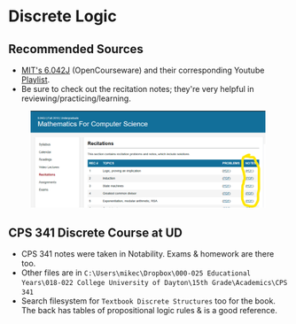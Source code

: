 # Discrete Logic

## Recommended Sources

* [MIT's 6.042J](https://www.youtube.com/playlist?list=PLB7540DEDD482705B) (OpenCourseware) and their corresponding Youtube [Playlist](https://www.youtube.com/playlist?list=PLB7540DEDD482705B).&#x20;
* Be sure to check out the recitation notes; they're very helpful in reviewing/practicing/learning.

<figure><img src="../../.gitbook/assets/image (86).png" alt=""><figcaption></figcaption></figure>

## CPS 341 Discrete Course at UD

* CPS 341 notes were taken in Notability. Exams & homework are there too.
* Other files are in `C:\Users\mikec\Dropbox\000-025 Educational Years\018-022 College University of Dayton\15th Grade\Academics\CPS 341`
* Search filesystem for `Textbook Discrete Structures` too for the book. The back has tables of propositional logic rules & is a good reference.
